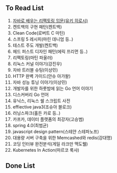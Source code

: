 ## To Read List
1. [자바로 배우는 리팩토링 입문(유키 히로시)](#)
2. 켄트백의 구현 패턴(켄트백)
3. Clean Code(로버트 C 마틴)
4. 스프링 5 레시피(마린 데니엄 등..)
4. 테스트 주도 개발(켄트백)
5. 헤드 퍼스트 디자인 패턴(에릭 프리먼 등..)
6. 리팩토링(마틴 파울러)
7. 리눅스 커널 이야기(강진우)
8. 자바 트러블 슈팅(이상민)
9. HTTP 완벽 가이드(안슈 아가왈)
10. 자바 성능 튜닝 이야기(이상민)
11. 개발자를 위한 하룻밤에 읽는 Go 언어 이야기
12. 디스커버리 Go 언어
13. 유닉스, 리눅스 쉘 스크립트 사전
14. effiective java3(조슈아 블로크)
15. 러닝스파크(홀든 카로 등..)
16. 카프카, 데이터 플랫폼의 최강자(고승범)
17. spring 4.0(최범균)
18. javascript design pattern(스테얀 스테파노프)
19. 대용량 서버 구축을 위한 Memcashed와 redis(강대명)
20. 코딩 인터뷰 완전분석(게일 라크만 맥도웰)
21. Kubernetes In Action(마르코 룩샤)

## Done List
